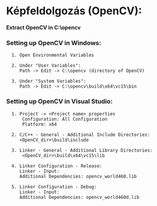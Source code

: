 # Képfeldolgozás (OpenCV):

   **Extract OpenCV in C:\opencv**

   ### Setting up OpenCV in Windows:
    
      1. Open Environmental Variables
    
      2. Under "User Variables":
         Path -> Edit -> C:\opencv (directory of OpenCV)

      3. Under "System Variables":
         Path -> Edit -> C:\opencv\build\x64\vc15\bin


   ### Setting up OpenCV in Visual Studio: 

      1. Project -> <Project name> properties
          Configuration: All Configuration
          Platform: x64

      2. C/C++ - General - Additional Include Directories:
         <OpenCV_dir>\build\include

      3. Linker - General - Additional Library Directories:
          <OpenCV_dir>\build\x64\vc15\lib

      4. Linker Configuration - Release:
         Linker - Input:
         Additional Dependencies: opencv_world460.lib

      5. Linker Configuration - Debug:
         Linker - Input:
         Additional Dependencies: opencv_world460d.lib
